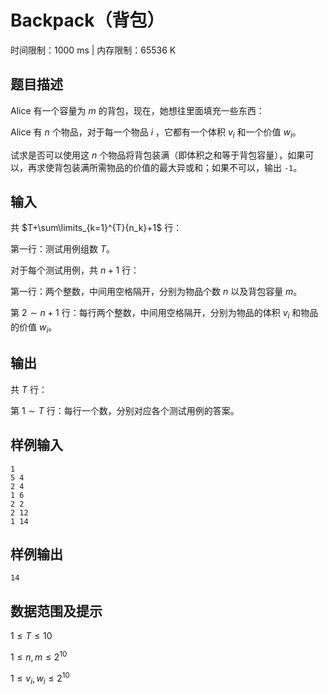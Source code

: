# Backpack（背包）

时间限制：1000 ms | 内存限制：65536 K

## 题目描述

Alice 有一个容量为 $m$ 的背包，现在，她想往里面填充一些东西：

Alice 有 $n$ 个物品，对于每一个物品 $i$ ，它都有一个体积 $v_i$ 和一个价值 $w_i$。

试求是否可以使用这 $n$ 个物品将背包装满（即体积之和等于背包容量），如果可以，再求使背包装满所需物品的价值的最大异或和；如果不可以，输出 `-1`。

## 输入

共 $T+\sum\limits_{k=1}^{T}{n_k}+1$ 行：

第一行：测试用例组数 $T$。

对于每个测试用例，共 $n+1$ 行：

第一行：两个整数，中间用空格隔开，分别为物品个数 $n$ 以及背包容量 $m$。

第 $2 \sim n+1$ 行：每行两个整数，中间用空格隔开，分别为物品的体积 $v_i$ 和物品的价值 $w_i$。

## 输出

共 $T$ 行：

第 $1 \sim T$ 行：每行一个数，分别对应各个测试用例的答案。

## 样例输入

```
1
5 4
2 4
1 6
2 2
2 12
1 14
```

## 样例输出

```
14
```

## 数据范围及提示

$1 \leq T \leq 10$

$1 \leq n,m \leq 2^{10}$

$1 \leq v_i,w_i \leq 2^{10}$